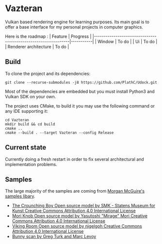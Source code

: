 # Vazteran

Vulkan based rendering engine for learning purposes. Its main goal is to offer a base interface
for my personal projects in computer graphics. 

Here is the roadmap :
| Feature                                                         | Progress  |
|-----------------------------------------------------------------|-----------|
| Window                                                          | To do     |
| Ui                                                              | To do     |
| Renderer architecture                                           | To do     |

## Build 

To clone the project and its dependencies:
```
git clone --recurse-submodules -j8 https://github.com/PlathC/Udock.git
```

Most of the dependencies are embedded but you must install Python3 and Vulkan SDK on your own.

The project uses CMake, to build it you may use the following command or any IDE supporting it:
```
cd Vazteran
mkdir build && cd build
cmake ..
cmake --build . --target Vazteran --config Release
```

## Current state

Currently doing a fresh restart in order to fix several architectural and implementation problems.

## Samples 

The large majority of the samples are coming from [Morgan McGuire's samples libary](https://casual-effects.com/data/).

- [The Crounching Boy Open source model by SMK - Statens Museum for Kunst Creative Commons Attribution 4.0 International License](https://www.myminifactory.com/object/3d-print-the-crouching-boy-104413)
- [Mori Knob Open source model by Yasutoshi "Mirage" Mori Creative Commons Attribution 4.0 International License](https://github.com/lighttransport/lighttransportequation-orb)
- [Viking Room Open source model by nigelgoh Creative Commons Attribution 4.0 International License](https://sketchfab.com/3d-models/viking-room-a49f1b8e4f5c4ecf9e1fe7d81915ad38)
- [Bunny scan by Greg Turk and Marc Levoy](https://faculty.cc.gatech.edu/~turk/bunny/bunny.html)
